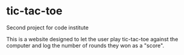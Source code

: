 # tic-tac-toe
Second project for code institute

This is a website designed to let the user play tic-tac-toe against the computer and log the number of rounds they won as a "score".

